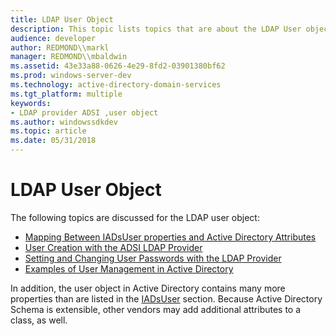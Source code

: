 ```yaml
---
title: LDAP User Object
description: This topic lists topics that are about the LDAP User object.
audience: developer
author: REDMOND\\markl
manager: REDMOND\\mbaldwin
ms.assetid: 43e33a88-0626-4e29-8fd2-03901380bf62
ms.prod: windows-server-dev
ms.technology: active-directory-domain-services
ms.tgt_platform: multiple
keywords:
- LDAP provider ADSI ,user object
ms.author: windowssdkdev
ms.topic: article
ms.date: 05/31/2018
---
```


# LDAP User Object

The following topics are discussed for the LDAP user object:

-   [Mapping Between IADsUser properties and Active Directory Attributes](mapping-between-iadsuser-properties-and-active-directory-attributes.md)
-   [User Creation with the ADSI LDAP Provider](user-creation-with-the-adsi-ldap-provider.md)
-   [Setting and Changing User Passwords with the LDAP Provider](setting-user-passwords-for-ldap-providers.md)
-   [Examples of User Management in Active Directory](examples-of-user-management-in-active-directory.md)

In addition, the user object in Active Directory contains many more properties than are listed in the [IADsUser](iadsuser-property-methods.md) section. Because Active Directory Schema is extensible, other vendors may add additional attributes to a class, as well.

 

 




